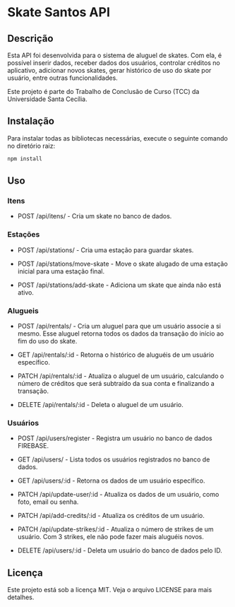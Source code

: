 # Skate Santos API

## Descrição
Esta API foi desenvolvida para o sistema de aluguel de skates. Com ela, é possível inserir dados, receber dados dos usuários, controlar créditos no aplicativo, adicionar novos skates, gerar histórico de uso do skate por usuário, entre outras funcionalidades.

Este projeto é parte do Trabalho de Conclusão de Curso (TCC) da Universidade Santa Cecília.

## Instalação
Para instalar todas as bibliotecas necessárias, execute o seguinte comando no diretório raiz:
```sh
npm install
```
## Uso

### Itens
- POST /api/itens/ - Cria um skate no banco de dados.

### Estações
- POST /api/stations/ - Cria uma estação para guardar skates.

- POST /api/stations/move-skate - Move o skate alugado de uma estação inicial para uma estação final.

- POST /api/stations/add-skate - Adiciona um skate que ainda não está ativo.

### Alugueis
- POST /api/rentals/ - Cria um aluguel para que um usuário associe a si mesmo. Esse aluguel retorna todos os dados da transação do início ao fim do uso do skate.

- GET /api/rentals/:id - Retorna o histórico de aluguéis de um usuário específico.

- PATCH /api/rentals/:id - Atualiza o aluguel de um usuário, calculando o número de créditos que será subtraído da sua conta e finalizando a transação.

- DELETE /api/rentals/:id - Deleta o aluguel de um usuário.

### Usuários
- POST /api/users/register - Registra um usuário no banco de dados FIREBASE.

- GET /api/users/ - Lista todos os usuários registrados no banco de dados.

- GET /api/users/:id - Retorna os dados de um usuário específico.

- PATCH /api/update-user/:id - Atualiza os dados de um usuário, como foto, email ou senha.

- PATCH /api/add-credits/:id - Atualiza os créditos de um usuário.

- PATCH /api/update-strikes/:id - Atualiza o número de strikes de um usuário. Com 3 strikes, ele não pode fazer mais aluguéis novos.

- DELETE /api/users/:id - Deleta um usuário do banco de dados pelo ID.

## Licença
Este projeto está sob a licença MIT. Veja o arquivo LICENSE para mais detalhes.
